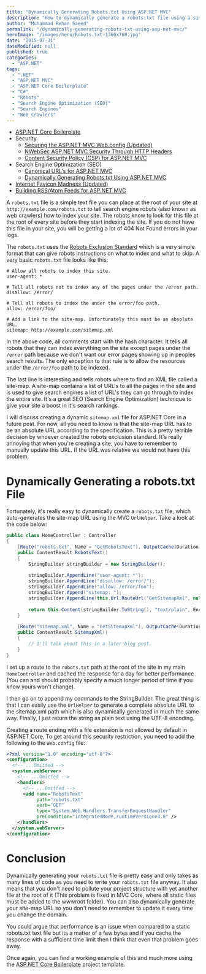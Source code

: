 ```yaml
---
title: "Dynamically Generating Robots.txt Using ASP.NET MVC"
description: "How to dynamically generate a robots.txt file using a simple ASP.NET MVC action method and only a few lines of code."
author: "Muhammad Rehan Saeed"
permalink: "/dynamically-generating-robots-txt-using-asp-net-mvc/"
heroImage: "/images/hero/Robots.txt-1366x768.jpg"
date: "2015-07-31"
dateModified: null
published: true
categories:
  - "ASP.NET"
tags:
  - ".NET"
  - "ASP.NET MVC"
  - "ASP.NET Core Boilerplate"
  - "C#"
  - "Robots"
  - "Search Engine Optimization (SEO)"
  - "Search Engines"
  - "Web Crawlers"
---
```


- [ASP.NET Core Boilerplate](/asp-net-mvc-boilerplate/)
- Security
    - [Securing the ASP.NET MVC Web.config (Updated)](/securing-the-aspnet-mvc-web-config/)
    - [NWebSec ASP.NET MVC Security Through HTTP Headers](/nwebsec-asp-net-mvc-security-through-http-headers/)
    - [Content Security Policy (CSP) for ASP.NET MVC](/content-security-policy-for-asp-net-mvc/)
- Search Engine Optimization (SEO)
    - [Canonical URL's for ASP.NET MVC](/canonical-urls-for-asp-net-mvc/)
    - [Dynamically Generating Robots.txt Using ASP.NET MVC](/dynamically-generating-robots-txt-using-asp-net-mvc)
- [Internet Favicon Madness (Updated)](/internet-favicon-madness/)
- [Building RSS/Atom Feeds for ASP.NET MVC](/building-rssatom-feeds-for-asp-net-mvc/)

A `robots.txt` file is a simple text file you can place at the root of your site at `http://example.com/robots.txt` to tell search engine robots (also known as web crawlers) how to index your site. The robots know to look for this file at the root of every site before they start indexing the site. If you do not have this file in your site, you will be getting a lot of 404 Not Found errors in your logs.

The `robots.txt` uses the [Robots Exclusion Standard](http://en.wikipedia.org/wiki/Robots_exclusion_standard) which is a very simple format that can give robots instructions on what to index and what to skip. A very basic `robots.txt` file looks like this:

```
# Allow all robots to index this site.
user-agent: *

# Tell all robots not to index any of the pages under the /error path.
disallow: /error/

# Tell all robots to index the under the error/foo path.
allow: /error/foo/

# Add a link to the site-map. Unfortunately this must be an absolute URL.
sitemap: http://example.com/sitemap.xml
```

In the above code, all comments start with the hash character. It tells all robots that they can index everything on the site except pages under the `/error` path because we don't want our error pages showing up in peoples search results. The only exception to that rule is to allow the resources under the `/error/foo` path to be indexed.

The last line is interesting and tells robots where to find an XML file called a site-map. A site-map contains a list of URL's to all the pages in the site and is used to give search engines a list of URL's they can go through to index the entire site. It's a great SEO (Search Engine Optimization) technique to give your site a boost in it's search rankings.

I will discuss creating a dynamic `sitemap.xml` file for ASP.NET Core in a future post. For now, all you need to know is that the site-map URL has to be an absolute URL according to the specification. This is a pretty terrible decision by whoever created the robots exclusion standard. It's really annoying that when you're creating a site, you have to remember to manually update this URL. If the URL was relative we would not have this problem.

# Dynamically Generating a robots.txt File

Fortunately, it's really easy to dynamically create a `robots.txt` file, which auto-generates the site-map URL using the MVC `UrlHelper`. Take a look at the code below:

```cs
public class HomeController : Controller
{
    [Route("robots.txt", Name = "GetRobotsText"), OutputCache(Duration = 86400)]
    public ContentResult RobotsText()
    {
        StringBuilder stringBuilder = new StringBuilder();
        
        stringBuilder.AppendLine("user-agent: *");
        stringBuilder.AppendLine("disallow: /error/");
        stringBuilder.AppendLine("allow: /error/foo");
        stringBuilder.Append("sitemap: ");
        stringBuilder.AppendLine(this.Url.RouteUrl("GetSitemapXml", null, this.Request.Url.Scheme).TrimEnd('/'));
        
        return this.Content(stringBuilder.ToString(), "text/plain", Encoding.UTF8);
    }
    
    [Route("sitemap.xml", Name = "GetSitemapXml"), OutputCache(Duration = 86400)]
    public ContentResult SitemapXml()
    {
        // I'll talk about this in a later blog post.
    }
}
```

I set up a route to the `robots.txt` path at the root of the site in my main `HomeController` and cached the response for a day for better performance (You can and should probably specify a much longer period of time if you know yours won't change).

I then go on to append my commands to the StringBuilder. The great thing is that I can easily use the `UrlHelper` to generate a complete absolute URL to the sitemap.xml path which is also dynamically generated in much the same way. Finally, I just return the string as plain text using the UTF-8 encoding.

Creating a route ending with a file extension is not allowed by default in ASP.NET Core. To get around this security restriction, you need to add the following to the `Web.config` file:

```xml
<?xml version="1.0" encoding="utf-8"?>
<configuration>
  <!-- ...Omitted -->
  <system.webServer>
    <!-- ...Omitted -->
    <handlers>
      <!-- ...Omitted -->
      <add name="RobotsText" 
           path="robots.txt" 
           verb="GET" 
           type="System.Web.Handlers.TransferRequestHandler" 
           preCondition="integratedMode,runtimeVersionv4.0" />
    </handlers>
  </system.webServer>
</configuration>
```

# Conclusion

Dynamically generating your `robots.txt` file is pretty easy and only takes as many lines of code as you need to write your `robots.txt` file anyway. It also means that you don't need to pollute your project structure with yet another file at the root of it (This problem is fixed in MVC Core, where all static files must be added to the wwwroot folder). You can also dynamically generate your site-map URL so you don't need to remember to update it every time you change the domain.

You could argue that performance is an issue when compared to a static robots.txt text file but its a matter of a few bytes and if you cache the response with a sufficient time limit then I think that even that problem goes away.

Once again, you can find a working example of this and much more using the [ASP.NET Core Boilerplate](https://visualstudiogallery.msdn.microsoft.com/6cf50a48-fc1e-4eaf-9e82-0b2a6705ca7d) project template.
